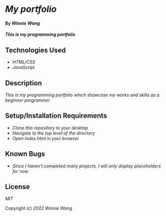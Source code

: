 # _My portfolio_

#### By _**Winnie Wang**_

#### _This is my programming portfolio_

## Technologies Used

- _HTML/CSS_
- _JavaScript_

## Description

_This is my programming portfolio which showcase my works and skills as a beginner programmer_

## Setup/Installation Requirements

- _Clone this repository to your desktop_
- _Navigate to the top level of the directory_
- _Open index.html in your browser_

## Known Bugs

- _Since I haven't completed many projects, I will only display placeholders for now_

## License

_MIT_

Copyright (c) _2022_ _Winnie Wang_
